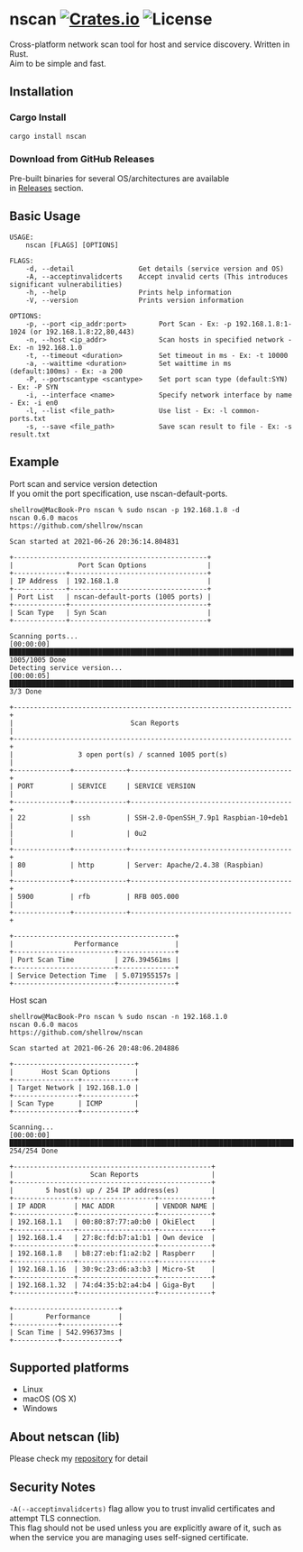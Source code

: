 [crates-badge]: https://img.shields.io/crates/v/nscan.svg
[crates-url]: https://crates.io/crates/nscan
[license-badge]: https://img.shields.io/crates/l/nscan.svg
[netscan-url]: https://github.com/shellrow/netscan

# nscan [![Crates.io][crates-badge]][crates-url] ![License][license-badge]
Cross-platform network scan tool for host and service discovery. Written in Rust.  
Aim to be simple and fast.  

## Installation
### Cargo Install
```
cargo install nscan
```

### Download from GitHub Releases 
Pre-built binaries for several OS/architectures are available  
in [Releases](https://github.com/shellrow/nscan/releases) section.  

## Basic Usage
```
USAGE:
    nscan [FLAGS] [OPTIONS]

FLAGS:
    -d, --detail                Get details (service version and OS)
    -A, --acceptinvalidcerts    Accept invalid certs (This introduces significant vulnerabilities)
    -h, --help                  Prints help information
    -V, --version               Prints version information

OPTIONS:
    -p, --port <ip_addr:port>        Port Scan - Ex: -p 192.168.1.8:1-1024 (or 192.168.1.8:22,80,443)
    -n, --host <ip_addr>             Scan hosts in specified network - Ex: -n 192.168.1.0
    -t, --timeout <duration>         Set timeout in ms - Ex: -t 10000
    -a, --waittime <duration>        Set waittime in ms (default:100ms) - Ex: -a 200
    -P, --portscantype <scantype>    Set port scan type (default:SYN) - Ex: -P SYN
    -i, --interface <name>           Specify network interface by name - Ex: -i en0
    -l, --list <file_path>           Use list - Ex: -l common-ports.txt
    -s, --save <file_path>           Save scan result to file - Ex: -s result.txt
```

## Example
Port scan and service version detection  
If you omit the port specification, use nscan-default-ports.  
```
shellrow@MacBook-Pro nscan % sudo nscan -p 192.168.1.8 -d
nscan 0.6.0 macos
https://github.com/shellrow/nscan

Scan started at 2021-06-26 20:36:14.804831

+------------------------------------------------+
|                Port Scan Options               |
+-------------+----------------------------------+
| IP Address  | 192.168.1.8                      |
+-------------+----------------------------------+
| Port List   | nscan-default-ports (1005 ports) |
+-------------+----------------------------------+
| Scan Type   | Syn Scan                         |
+-------------+----------------------------------+

Scanning ports... 
[00:00:00] ██████████████████████████████████████████████████████████████████████████ 1005/1005 Done
Detecting service version... 
[00:00:05] ████████████████████████████████████████████████████████████████████████████████ 3/3 Done

+---------------------------------------------------------------------+
|                             Scan Reports                            |
+---------------------------------------------------------------------+
|                3 open port(s) / scanned 1005 port(s)                |
+--------------+-------------+----------------------------------------+
| PORT         | SERVICE     | SERVICE VERSION                        |
+--------------+-------------+----------------------------------------+
| 22           | ssh         | SSH-2.0-OpenSSH_7.9p1 Raspbian-10+deb1 |
|              |             | 0u2                                    |
+--------------+-------------+----------------------------------------+
| 80           | http        | Server: Apache/2.4.38 (Raspbian)       |
+--------------+-------------+----------------------------------------+
| 5900         | rfb         | RFB 005.000                            |
+--------------+-------------+----------------------------------------+

+----------------------------------------+
|               Performance              |
+-------------------------+--------------+
| Port Scan Time          | 276.394561ms |
+-------------------------+--------------+
| Service Detection Time  | 5.071955157s |
+-------------------------+--------------+
```

Host scan  
```
shellrow@MacBook-Pro nscan % sudo nscan -n 192.168.1.0
nscan 0.6.0 macos
https://github.com/shellrow/nscan

Scan started at 2021-06-26 20:48:06.204886

+------------------------------+
|       Host Scan Options      |
+----------------+-------------+
| Target Network | 192.168.1.0 |
+----------------+-------------+
| Scan Type      | ICMP        |
+----------------+-------------+

Scanning... 
[00:00:00] ████████████████████████████████████████████████████████████████████████████ 254/254 Done

+-------------------------------------------------+
|                   Scan Reports                  |
+-------------------------------------------------+
|        5 host(s) up / 254 IP address(es)        |
+---------------+-------------------+-------------+
| IP ADDR       | MAC ADDR          | VENDOR NAME |
+---------------+-------------------+-------------+
| 192.168.1.1   | 00:80:87:77:a0:b0 | OkiElect    |
+---------------+-------------------+-------------+
| 192.168.1.4   | 27:8c:fd:b7:a1:b1 | Own device  |
+---------------+-------------------+-------------+
| 192.168.1.8   | b8:27:eb:f1:a2:b2 | Raspberr    |
+---------------+-------------------+-------------+
| 192.168.1.16  | 30:9c:23:d6:a3:b3 | Micro-St    |
+---------------+-------------------+-------------+
| 192.168.1.32  | 74:d4:35:b2:a4:b4 | Giga-Byt    |
+---------------+-------------------+-------------+

+--------------------------+
|        Performance       |
+-----------+--------------+
| Scan Time | 542.996373ms |
+-----------+--------------+
```

## Supported platforms
- Linux
- macOS (OS X)
- Windows

## About netscan (lib)
Please check my [repository][netscan-url] for detail

## Security Notes
`-A(--acceptinvalidcerts)` flag allow you to trust invalid certificates and attempt TLS connection.  
This flag should not be used unless you are explicitly aware of it, such as when the service you are managing uses self-signed certificate.
